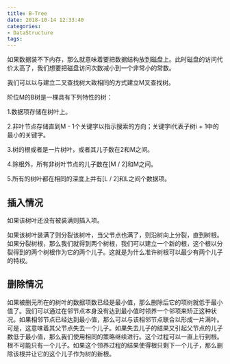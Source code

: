 ```yaml
---
title: B-Tree
date: 2018-10-14 12:33:40
categories:
- DataStructure
tags:
---
```


如果数据装不下内存，那么就意味着要把数据结构放到磁盘上。此时磁盘的访问代价太高了，我们想要把磁盘访问次数减小到一个非常小的常数。

我们可以以与建立二叉查找树大致相同的方式建立M叉查找树。

阶位M的B树是一棵具有下列特性的树：

1.数据项存储在树叶上。

2.非叶节点存储直到M - 1个关键字以指示搜索的方向；关键字i代表子树i + 1中的最小的关键字。

3.树的根或者是一片树叶，或者其儿子数在2和M之间。

4.除根外，所有非树叶节点的儿子数在[M / 2]和M之间。

5.所有的树叶都在相同的深度上并有[L / 2]和L之间个数据项。

## 插入情况  
如果该树叶还没有被装满则插入项。

如果该树叶装满了则分裂该树叶，当父节点也满了，则沿树向上分裂，直到树根。如果分裂树根，那么我们就得到两个树根，我们可以建立一个新的根，这个根以分裂得到的两个树根作为它的两个儿子。这就是为什么准许树根可以最少有两个儿子的特权。

## 删除情况  
如果被删元所在的树叶的数据项数已经是最小值，那么删除后它的项树就低于最小值了。我们可以通过在邻节点本身没有达到最小值时领养一个邻项来矫正这种状况。如果相邻节点已经达到最小值，那么可以与该相邻节点联合以形成一片满叶。可是，这意味着其父节点失去一个儿子。如果失去儿子的结果又引起父节点的儿子数低于最小值，那么我们使用相同的策略继续进行。这个过程可以一直上行到根。根不可能只有一个儿子。如果这个领养过程的结果使得根只剩下一个儿子，那么删除该根并让它的这个儿子作为树的新根。